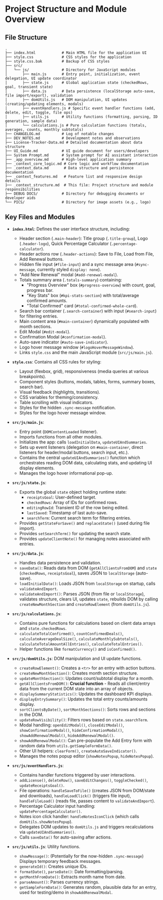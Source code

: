 # Project Structure and Module Overview

## File Structure

```
.
├── index.html            # Main HTML file for the application UI
├── style.css             # CSS styles for the application
├── style.css.bak         # Backup of CSS styles
├── src/
│   └── js/               # Directory for JavaScript modules
│       ├── main.js       # Entry point, initialization, event delegation, UI update coordinator
│       ├── state.js      # Global application state (checkedRows, goal, transient state)
│       ├── data.js       # Data persistence (localStorage auto-save, file import/export), validation
│       ├── domUtils.js   # DOM manipulation, UI updates (creating/updating elements, modals)
│       ├── eventHandlers.js # Specific event handler functions (add, delete, edit, toggle, file ops)
│       ├── utils.js      # Utility functions (formatting, parsing, ID generation, sample data)
│       └── calculations.js # Pure calculation functions (totals, averages, counts, monthly subtotals)
├── CHANGELOG.md          # Log of notable changes
├── DEV_NOTES.md          # Development notes and observations
├── License-Tracker-Data.md # Detailed documentation about data structure
├── UI_Guide.md           # UI guide document for users/developers
├── System Prompt.md      # System prompt for AI assistant interaction
├── _app_overview.md      # High-level application summary
├── _context_core_logic.md # Core logic and workflow documentation
├── _context_data.md       # Data structure and persistence documentation
├── _context_features.md   # Feature list and responsive design details
├── _context_structure.md  # This file: Project structure and module responsibilities
├── DEBUG DOCS/           # Directory for debugging documents or developer aids
└── PICS/                 # Directory for image assets (e.g., logo)
```

## Key Files and Modules

*   **`index.html`**: Defines the user interface structure, including:
    *   Header section (`.main-header`): Title group (`.title-group`), Logo (`.header-logo`), Quick Percentage Calculator (`.percentage-calculator`).
    *   Header actions row (`.header-actions`): Save to File, Load from File, Add Renewal buttons.
    *   Hidden file input (`#file-input`) and a sync message area (`#sync-message`, currently styled `display: none`).
    *   "Add New Renewal" modal (`#add-renewal-modal`).
    *   Totals summary area (`.totals-summary`) containing:
        *   "Progress Overview" box (`#progress-overview`) with count, goal, progress bar.
        *   "Key Stats" box (`#kpi-stats-section`) with total/average confirmed amounts.
        *   "Total Confirmed" card (`#total-confirmed-whole-card`).
    *   Search bar container (`.search-container`) with input (`#search-input`) for filtering entries.
    *   Main content area (`#main-container`) dynamically populated with month sections.
    *   Edit Modal (`#edit-modal`).
    *   Confirmation Modal (`#confirmation-modal`).
    *   Auto-save indicator (`#auto-save-indicator`).
    *   Logo hover message window (`#logoHoverMessageWindow`).
    *   Links `style.css` and the main JavaScript module (`src/js/main.js`).

*   **`style.css`**: Contains all CSS rules for styling:
    *   Layout (flexbox, grid), responsiveness (media queries at various breakpoints).
    *   Component styles (buttons, modals, tables, forms, summary boxes, search bar).
    *   Visual feedback (highlights, transitions).
    *   CSS variables for theming/consistency.
    *   Table scrolling with visual indicators.
    *   Styles for the hidden `.sync-message` notification.
    *   Styles for the logo hover message window.

*   **`src/js/main.js`**:
    *   Entry point (`DOMContentLoaded` listener).
    *   Imports functions from all other modules.
    *   Initializes the app: calls `loadInitialData`, `updateUIAndSummaries`.
    *   Sets up event listeners (delegation on `#main-container`, direct listeners for header/modal buttons, search input, etc.).
    *   Contains the central `updateUIAndSummaries()` function which orchestrates reading DOM data, calculating stats, and updating UI display elements.
    *   Manages the logo hover informational pop-up.

*   **`src/js/state.js`**:
    *   Exports the global `state` object holding runtime state:
        *   `receiptsGoal`: User-defined target.
        *   `checkedRows`: Array of IDs for confirmed rows.
        *   `editingRowId`: Transient ID of the row being edited.
        *   `lastSaved`: Timestamp of last auto-save.
        *   `searchTerm`: Current search term for filtering entries.
    *   Provides `getStateForSave()` and `replaceState()` (used during file import).
    *   Provides `setSearchTerm()` for updating the search state.
    *   Provides `updateClientNote()` for managing notes associated with entries.

*   **`src/js/data.js`**:
    *   Handles data persistence and validation.
    *   `saveData()`: Reads data from DOM (`getAllClientsFromDOM`) and `state` (`checkedRows`, `receiptsGoal`), saves JSON to `localStorage` (auto-save).
    *   `loadInitialData()`: Loads JSON from `localStorage` on startup, calls `validateAndImport`.
    *   `validateAndImport()`: Parses JSON (from file or `localStorage`), validates structure, clears UI, updates `state`, rebuilds DOM by calling `createNewMonthSection` and `createRowElement` (from `domUtils.js`).

*   **`src/js/calculations.js`**:
    *   Contains pure functions for calculations based on client data arrays and `state.checkedRows`.
    *   `calculateTotalConfirmed()`, `countConfirmedDeals()`, `calculateAverageDealSize()`, `calculateMonthlySubtotals()`, `calculateTotalAmountAllEntries()`, `calculateTotalEntries()`.
    *   Helper functions like `formatCurrency()` and `isConfirmed()`.

*   **`src/js/domUtils.js`**: DOM manipulation and UI update functions.
    *   `createRowElement()`: Creates a `<tr>` for an entry with action buttons.
    *   `createNewMonthSection()`: Creates month section structure.
    *   `updateMonthSection()`: Updates count/subtotal display for a month.
    *   `getAllClientsFromDOM()`: **Crucial function** - Reads all client/entry data from the current DOM state into an array of objects.
    *   `displaySummaryStatistics()`: Updates the dashboard KPI displays.
    *   `displayEntrySummary()`: Updates the total entry counts/amounts display.
    *   `sortClientsByDate()`, `sortMonthSections()`: Sorts rows and sections in the DOM.
    *   `updateRowVisibility()`: Filters rows based on `state.searchTerm`.
    *   Modal handling: `openEditModal()`, `closeEditModal()`, `showConfirmationModal()`, `hideConfirmationModal()`, `showAddRenewalModal()`, `hideAddRenewalModal()`.
    *   `showAddRenewalModal()`: Can pre-populate the Add Entry form with random data from `utils.getSampleFormData()`.
    *   Other UI helpers: `clearForm()`, `createAutoSaveIndicator()`.
    *   Manages the notes popup editor (`showNotesPopup`, `hideNotesPopup`).

*   **`src/js/eventHandlers.js`**:
    *   Contains handler functions triggered by user interactions.
    *   `addLicense()`, `deleteRow()`, `saveEditChanges()`, `toggleChecked()`, `updateReceiptsGoal()`.
    *   File operations: `handleSaveToFile()` (creates JSON from DOM/state and downloads), `handleLoadClick()` (triggers file input), `handleFileLoad()` (reads file, passes content to `validateAndImport`).
    *   Percentage Calculator input handling: `updatePercentageCalculator()`.
    *   Notes icon click handler: `handleNotesIconClick` (which calls `domUtils.showNotesPopup`).
    *   Delegates DOM updates to `domUtils.js` and triggers recalculations via `updateUIAndSummaries()`.
    *   Calls `saveData()` for auto-saving after actions.

*   **`src/js/utils.js`**: Utility functions.
    *   `showMessage()`: (Potentially for the now-hidden `.sync-message`) Displays temporary feedback messages.
    *   `generateId()`: Creates unique IDs.
    *   `formatDate()`, `parseDate()`: Date formatting/parsing.
    *   `getMonthFromDate()`: Extracts month name from date.
    *   `parseAmount()`: Parses currency strings.
    *   `getSampleFormData()`: Generates random, plausible data for an entry, used for testing/demo in `showAddRenewalModal`.
